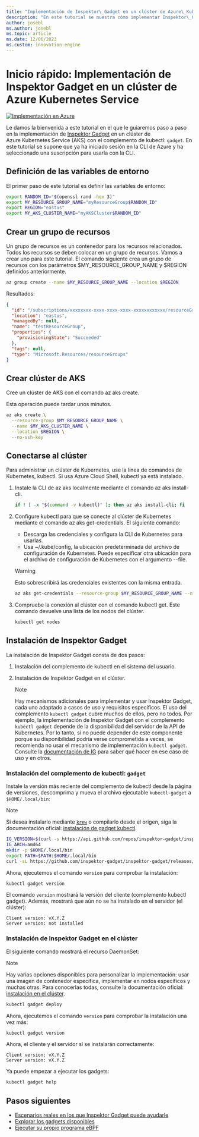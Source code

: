 ```yaml
---
title: "Implementación de Inspektor\_Gadget en un clúster de Azure\_Kubernetes Service"
description: "En este tutorial se muestra cómo implementar Inspektor\_Gadget en un clúster de AKS."
author: josebl
ms.author: josebl
ms.topic: article
ms.date: 12/06/2023
ms.custom: innovation-engine
---
```


# Inicio rápido: Implementación de Inspektor Gadget en un clúster de Azure Kubernetes Service

[![Implementación en Azure](https://aka.ms/deploytoazurebutton)](https://go.microsoft.com/fwlink/?linkid=2276309)

Le damos la bienvenida a este tutorial en el que le guiaremos paso a paso en la implementación de [Inspektor Gadget](https://www.inspektor-gadget.io/) en un clúster de Azure Kubernetes Service (AKS) con el complemento de kubectl: `gadget`. En este tutorial se supone que ya ha iniciado sesión en la CLI de Azure y ha seleccionado una suscripción para usarla con la CLI.

## Definición de las variables de entorno

El primer paso de este tutorial es definir las variables de entorno:

```bash
export RANDOM_ID="$(openssl rand -hex 3)"
export MY_RESOURCE_GROUP_NAME="myResourceGroup$RANDOM_ID"
export REGION="eastus"
export MY_AKS_CLUSTER_NAME="myAKSCluster$RANDOM_ID"
```

## Crear un grupo de recursos

Un grupo de recursos es un contenedor para los recursos relacionados. Todos los recursos se deben colocar en un grupo de recursos. Vamos a crear uno para este tutorial. El comando siguiente crea un grupo de recursos con los parámetros $MY_RESOURCE_GROUP_NAME y $REGION definidos anteriormente.

```bash
az group create --name $MY_RESOURCE_GROUP_NAME --location $REGION
```

Resultados:

<!-- expected_similarity=0.3 -->
```JSON
{
  "id": "/subscriptions/xxxxxxxx-xxxx-xxxx-xxxx-xxxxxxxxxxxx/resourceGroups/myResourceGroup210",
  "location": "eastus",
  "managedBy": null,
  "name": "testResourceGroup",
  "properties": {
    "provisioningState": "Succeeded"
  },
  "tags": null,
  "type": "Microsoft.Resources/resourceGroups"
}
```

## Crear clúster de AKS

Cree un clúster de AKS con el comando az aks create.

Esta operación puede tardar unos minutos.

```bash
az aks create \
  --resource-group $MY_RESOURCE_GROUP_NAME \
  --name $MY_AKS_CLUSTER_NAME \
  --location $REGION \
  --no-ssh-key
```

## Conectarse al clúster

Para administrar un clúster de Kubernetes, use la línea de comandos de Kubernetes, kubectl. Si usa Azure Cloud Shell, kubectl ya está instalado.

1. Instale la CLI de az aks localmente mediante el comando az aks install-cli.

    ```bash
    if ! [ -x "$(command -v kubectl)" ]; then az aks install-cli; fi
    ```

2. Configure kubectl para que se conecte al clúster de Kubernetes mediante el comando az aks get-credentials. El siguiente comando:
    - Descarga las credenciales y configura la CLI de Kubernetes para usarlas.
    - Usa ~/.kube/config, la ubicación predeterminada del archivo de configuración de Kubernetes. Puede especificar otra ubicación para el archivo de configuración de Kubernetes con el argumento --file.

    > [!WARNING]
    > Esto sobrescribirá las credenciales existentes con la misma entrada.

    ```bash
    az aks get-credentials --resource-group $MY_RESOURCE_GROUP_NAME --name $MY_AKS_CLUSTER_NAME --overwrite-existing
    ```

3. Compruebe la conexión al clúster con el comando kubectl get. Este comando devuelve una lista de los nodos del clúster.

    ```bash
    kubectl get nodes
    ```

## Instalación de Inspektor Gadget

La instalación de Inspektor Gadget consta de dos pasos:

1. Instalación del complemento de kubectl en el sistema del usuario.
2. Instalación de Inspektor Gadget en el clúster.

    > [!NOTE]
    > Hay mecanismos adicionales para implementar y usar Inspektor Gadget, cada uno adaptado a casos de uso y requisitos específicos. El uso del complemento `kubectl gadget` cubre muchos de ellos, pero no todos. Por ejemplo, la implementación de Inspektor Gadget con el complemento `kubectl gadget` depende de la disponibilidad del servidor de la API de Kubernetes. Por lo tanto, si no puede depender de este componente porque su disponibilidad podría verse comprometida a veces, se recomienda no usar el mecanismo de implementación `kubectl gadget`. Consulte la [documentación de IG](https://github.com/inspektor-gadget/inspektor-gadget/blob/main/docs/ig.md) para saber qué hacer en ese caso de uso y en otros.

### Instalación del complemento de kubectl: `gadget`

Instale la versión más reciente del complemento de kubectl desde la página de versiones, descomprima y mueva el archivo ejecutable `kubectl-gadget` a `$HOME/.local/bin`:

> [!NOTE]
> Si desea instalarlo mediante [`krew`](https://sigs.k8s.io/krew) o compilarlo desde el origen, siga la documentación oficial: [instalación de gadget kubectl](https://github.com/inspektor-gadget/inspektor-gadget/blob/main/docs/install.md#installing-kubectl-gadget).

```bash
IG_VERSION=$(curl -s https://api.github.com/repos/inspektor-gadget/inspektor-gadget/releases/latest | jq -r .tag_name)
IG_ARCH=amd64
mkdir -p $HOME/.local/bin
export PATH=$PATH:$HOME/.local/bin
curl -sL https://github.com/inspektor-gadget/inspektor-gadget/releases/download/${IG_VERSION}/kubectl-gadget-linux-${IG_ARCH}-${IG_VERSION}.tar.gz  | tar -C $HOME/.local/bin -xzf - kubectl-gadget
```

Ahora, ejecutemos el comando `version` para comprobar la instalación:

```bash
kubectl gadget version
```

El comando `version` mostrará la versión del cliente (complemento kubectl gadget). Además, mostrará que aún no se ha instalado en el servidor (el clúster):

<!--expected_similarity="(?m)^Client version: v\d+\.\d+\.\d+$\n^Server version: not installed$"-->
```text
Client version: vX.Y.Z
Server version: not installed
```

### Instalación de Inspektor Gadget en el clúster

El siguiente comando mostrará el recurso DaemonSet:

> [!NOTE]
> Hay varias opciones disponibles para personalizar la implementación: usar una imagen de contenedor específica, implementar en nodos específicos y muchas otras. Para conocerlas todas, consulte la documentación oficial: [instalación en el clúster](https://github.com/inspektor-gadget/inspektor-gadget/blob/main/docs/install.md#installing-in-the-cluster).

```bash
kubectl gadget deploy
```

Ahora, ejecutemos el comando `version` para comprobar la instalación una vez más:

```bash
kubectl gadget version
```

Ahora, el cliente y el servidor sí se instalarán correctamente:

<!--expected_similarity="(?m)^Client version: v\d+\.\d+\.\d+$\n^Server version: v\d+\.\d+\.\d+$"-->
```text
Client version: vX.Y.Z
Server version: vX.Y.Z
```

Ya puede empezar a ejecutar los gadgets:

```bash
kubectl gadget help
```

<!--
## Clean Up

### Undeploy Inspektor Gadget

```bash
kubectl gadget undeploy
```

### Clean up Azure resources

When no longer needed, you can use `az group delete` to remove the resource group, cluster, and all related resources as follows. The `--no-wait` parameter returns control to the prompt without waiting for the operation to complete. The `--yes` parameter confirms that you wish to delete the resources without an additional prompt to do so.

```bash
az group delete --name $MY_RESOURCE_GROUP_NAME --no-wait --yes
```
-->

## Pasos siguientes
- [Escenarios reales en los que Inspektor Gadget puede ayudarle](https://go.microsoft.com/fwlink/p/?linkid=2260402#use-cases)
- [Explorar los gadgets disponibles](https://go.microsoft.com/fwlink/p/?linkid=2260070)
- [Ejecutar su propio programa eBPF](https://go.microsoft.com/fwlink/p/?linkid=2259865)
